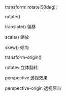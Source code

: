 transform: rotate(90deg);
 
rotate()
 
translate() 偏移
 
scale() 缩放
 
skew() 倾向
 
transform-origin()
 
rotatev 立体翻转
 
perspective  透视效果
 
perspective-origin 透视原点

